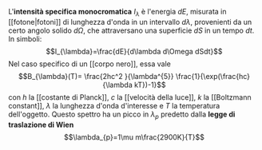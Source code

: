 L'**intensità specifica monocromatica** $I_{\lambda}$ è l'energia $dE$, misurata in [[fotone|fotoni]] di lunghezza d'onda in un intervallo $d\lambda$, provenienti da un certo angolo solido $d\Omega$, che attraversano una superficie $dS$ in un tempo $dt$. In simboli:
$$I_{\lambda}=\frac{dE}{d\lambda d\Omega dSdt}$$
Nel caso specifico di un [[corpo nero]], essa vale
$$B_{\lambda}(T)= \frac{2hc^2
}{\lambda^{5}} \frac{1}{\exp(\frac{hc}{\lambda kT})-1}$$
con $h$ la [[costante di Planck]], $c$ la [[velocità della luce]], $k$ la [[Boltzmann constant]], $\lambda$ la lunghezza d'onda d'interesse e $T$ la temperatura dell'oggetto. Questo spettro ha un picco in $\lambda_{p}$ predetto dalla **legge di traslazione di Wien**
$$\lambda_{p}=1\mu m\frac{2900K}{T}$$
